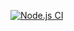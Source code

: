 [![Node.js CI](https://github.com/TshimologoTone/bootcamp-terminal-tests/actions/workflows/node.js.yml/badge.svg)](https://github.com/TshimologoTone/bootcamp-terminal-tests/actions/workflows/node.js.yml)
